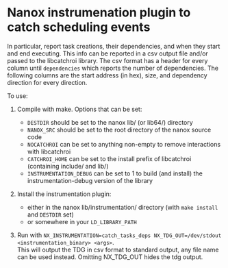 # Nanox instrumenation plugin to catch scheduling events

In particular, report task creations, their dependencies, and when they start and end executing.
This info can be reported in a csv output file and/or passed to the libcatchroi library.
The csv format has a header for every column until `dependencies` which reports the number of dependencies. The following columns are the start address (in hex), size, and dependency direction for every direction.

To use:
1. Compile with make. Options that can be set:
	- `DESTDIR` should be set to the nanox lib/ (or lib64/) directory
	- `NANOX_SRC` should be set to the root directory of the nanox source code
	- `NOCATCHROI` can be set to anything non-empty to remove interactions with libcatchroi
	- `CATCHROI_HOME` can be set to the install prefix of libcatchroi (containing include/ and lib/)
	- `INSTRUMENTATION_DEBUG` can be set to 1 to build (and install) the instrumentation-debug version of the library

2. Install the instrumentation plugin:
	- either in the nanox lib/instrumentation/ directory (with `make install` and `DESTDIR` set)
	- or somewhere in your `LD_LIBRARY_PATH`

3. Run with `NX_INSTRUMENTATION=catch_tasks_deps NX_TDG_OUT=/dev/stdout <instrumentation_binary> <args>`.  
	This will output the TDG in csv format to standard output, any file name can be used instead. Omitting NX_TDG_OUT hides the tdg output.
